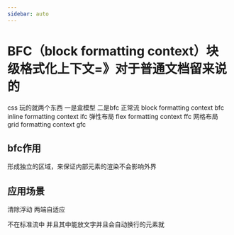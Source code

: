 ```yaml
---
sidebar: auto
---
```

#  BFC（block formatting context）块级格式化上下文=》对于普通文档留来说的
css 玩的就两个东西  一是盒模型  二是bfc
正常流
block formatting context bfc
inline formatting context ifc
弹性布局
flex formatting context ffc
网格布局
grid formatting context gfc


## bfc作用
形成独立的区域，来保证内部元素的渲染不会影响外界

## 应用场景
清除浮动
两端自适应

不在标准流中 并且其中能放文字并且会自动换行的元素就
